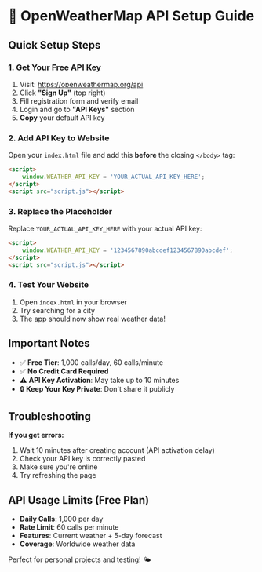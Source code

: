# 🔑 OpenWeatherMap API Setup Guide

## Quick Setup Steps

### 1. Get Your Free API Key
1. Visit: https://openweathermap.org/api
2. Click **"Sign Up"** (top right)
3. Fill registration form and verify email
4. Login and go to **"API Keys"** section
5. **Copy** your default API key

### 2. Add API Key to Website
Open your `index.html` file and add this **before** the closing `</body>` tag:

```html
<script>
    window.WEATHER_API_KEY = 'YOUR_ACTUAL_API_KEY_HERE';
</script>
<script src="script.js"></script>
```

### 3. Replace the Placeholder
Replace `YOUR_ACTUAL_API_KEY_HERE` with your actual API key:

```html
<script>
    window.WEATHER_API_KEY = '1234567890abcdef1234567890abcdef';
</script>
<script src="script.js"></script>
```

### 4. Test Your Website
1. Open `index.html` in your browser
2. Try searching for a city
3. The app should now show real weather data!

## Important Notes

- ✅ **Free Tier**: 1,000 calls/day, 60 calls/minute
- ✅ **No Credit Card Required**
- ⚠️ **API Key Activation**: May take up to 10 minutes
- 🔒 **Keep Your Key Private**: Don't share it publicly

## Troubleshooting

**If you get errors:**
1. Wait 10 minutes after creating account (API activation delay)
2. Check your API key is correctly pasted
3. Make sure you're online
4. Try refreshing the page

## API Usage Limits (Free Plan)
- **Daily Calls**: 1,000 per day
- **Rate Limit**: 60 calls per minute
- **Features**: Current weather + 5-day forecast
- **Coverage**: Worldwide weather data

Perfect for personal projects and testing! 🌤️
